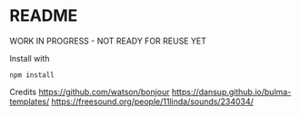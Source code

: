 README
======

WORK IN PROGRESS - NOT READY FOR REUSE YET

Install with

`npm install`


Credits
https://github.com/watson/bonjour
https://dansup.github.io/bulma-templates/
https://freesound.org/people/11linda/sounds/234034/